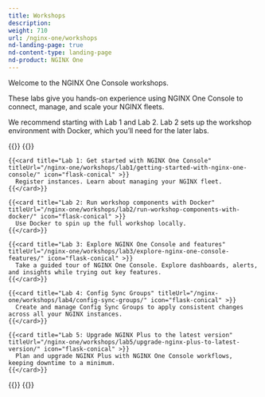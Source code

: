 ```yaml
---
title: Workshops
description:
weight: 710
url: /nginx-one/workshops
nd-landing-page: true
nd-content-type: landing-page
nd-product: NGINX One
---
```


Welcome to the NGINX One Console workshops.

These labs give you hands-on experience using NGINX One Console to connect, manage, and scale your NGINX fleets.  

We recommend starting with Lab 1 and Lab 2. Lab 2 sets up the workshop environment with Docker, which you’ll need for the later labs.

{{<card-layout>}}
  {{<card-section showAsCards="true">}}

    {{<card title="Lab 1: Get started with NGINX One Console" titleUrl="/nginx-one/workshops/lab1/getting-started-with-nginx-one-console/" icon="flask-conical" >}}
      Register instances. Learn about managing your NGINX fleet.
    {{</card>}}

    {{<card title="Lab 2: Run workshop components with Docker" titleUrl="/nginx-one/workshops/lab2/run-workshop-components-with-docker/" icon="flask-conical" >}}
      Use Docker to spin up the full workshop locally.
    {{</card>}}

    {{<card title="Lab 3: Explore NGINX One Console and features" titleUrl="/nginx-one/workshops/lab3/explore-nginx-one-console-features/" icon="flask-conical" >}}
      Take a guided tour of NGINX One Console. Explore dashboards, alerts, and insights while trying out key features.
    {{</card>}}

    {{<card title="Lab 4: Config Sync Groups" titleUrl="/nginx-one/workshops/lab4/config-sync-groups/" icon="flask-conical" >}}
      Create and manage Config Sync Groups to apply consistent changes across all your NGINX instances.
    {{</card>}}

    {{<card title="Lab 5: Upgrade NGINX Plus to the latest version" titleUrl="/nginx-one/workshops/lab5/upgrade-nginx-plus-to-latest-version/" icon="flask-conical" >}}
      Plan and upgrade NGINX Plus with NGINX One Console workflows, keeping downtime to a minimum.
    {{</card>}}

  {{</card-section>}}
{{</card-layout>}}